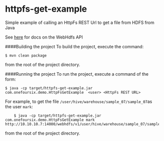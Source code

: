 httpfs-get-example
==================

Simple example of calling an HttpFs REST Url to get a file from HDFS from Java 

See [here](http://hadoop.apache.org/docs/r2.4.0/hadoop-project-dist/hadoop-hdfs/WebHDFS.html) for docs on the WebHdfs API


####Building the project
To build the project, execute the command:

	$ mvn clean package

from the root of the project directory. 

####Running the project
To run the project, execute a command of the form:

	$ java -cp target/httpfs-get-example.jar com.onefoursix.demo.HttpFsGetExample  <user> <HttpFs REST URL>
		
For example, to get the file `/user/hive/warehouse/sample_07/sample_07`as the user `mark`: 

        $ java -cp target/httpfs-get-example.jar com.onefoursix.demo.HttpFsGetExample mark http://10.10.10.7:14000/webhdfs/v1/user/hive/warehouse/sample_07/sample_07
			
from the root of the project directory. 
